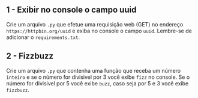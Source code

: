 ## 1 - Exibir no console o campo uuid
Crie um arquivo `.py` que efetue uma requisição web (GET) no endereço `https://httpbin.org/uuid` e exiba no console o campo `uuid`.
Lembre-se de adicionar o `requirements.txt`.

## 2 - Fizzbuzz
Crie um arquivo `.py` que contenha uma função que receba um número `inteiro` e se o número for divisivel por 3 você exibe `fizz` no console. Se o número for divisivel por 5 você exibe `buzz`, caso seja por 5 e 3 você exibe `fizzbuzz`.

